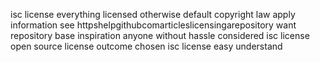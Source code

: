 isc license everything licensed otherwise default copyright law apply information see httpshelpgithubcomarticleslicensingarepository want repository base inspiration anyone without hassle considered isc license open source license outcome chosen isc license easy understand